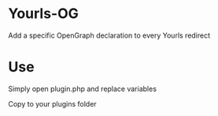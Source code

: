 # Yourls-OG
Add a specific OpenGraph declaration to every Yourls redirect 

# Use

Simply open plugin.php and replace variables

Copy to your plugins folder
